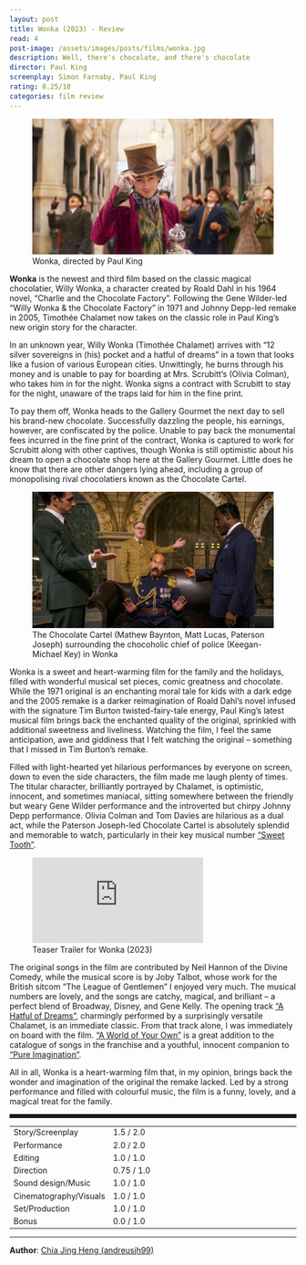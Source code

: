```yaml
---
layout: post
title: Wonka (2023) - Review
read: 4
post-image: /assets/images/posts/films/wonka.jpg
description: Well, there's chocolate, and there's chocolate
director: Paul King
screenplay: Simon Farnaby, Paul King
rating: 8.25/10
categories: film review
---
```


<figure class="film">
  <img src="/assets/images/posts/films/wonka.jpg" alt="Wonka movie still">
  <figcaption><i class="fa-solid fa-film"></i> Wonka, directed by Paul King</figcaption>
</figure>

**Wonka** is the newest and third film based on the classic magical chocolatier, Willy Wonka, a character created by Roald Dahl in his 1964 novel, “Charlie and the Chocolate Factory”. Following the Gene Wilder-led “Willy Wonka & the Chocolate Factory” in 1971 and Johnny Depp-led remake in 2005, Timothée Chalamet now takes on the classic role in Paul King’s new origin story for the character. 

In an unknown year, Willy Wonka (Timothée Chalamet) arrives with “12 silver sovereigns in (his) pocket and a hatful of dreams” in a town that looks like a fusion of various European cities. Unwittingly, he burns through his money and is unable to pay for boarding at Mrs. Scrubitt’s (Olivia Colman), who takes him in for the night. Wonka signs a contract with Scrubitt to stay for the night, unaware of the traps laid for him in the fine print. 

To pay them off, Wonka heads to the Gallery Gourmet the next day to sell his brand-new chocolate. Successfully dazzling the people, his earnings, however, are confiscated by the police. Unable to pay back the monumental fees incurred in the fine print of the contract, Wonka is captured to work for Scrubitt along with other captives, though Wonka is still optimistic about his dream to open a chocolate shop here at the Gallery Gourmet. Little does he know that there are other dangers lying ahead, including a group of monopolising rival chocolatiers known as the Chocolate Cartel.

<figure class="film">
  <img src="/assets/images/posts/films/wonka_2.jpg" alt="Wonka movie still">
  <figcaption><i class="fa-solid fa-film"></i> The Chocolate Cartel (Mathew Baynton, Matt Lucas, Paterson Joseph) surrounding the chocoholic chief of police (Keegan-Michael Key) in Wonka</figcaption>
</figure>

Wonka is a sweet and heart-warming film for the family and the holidays, filled with wonderful musical set pieces, comic greatness and chocolate. While the 1971 original is an enchanting moral tale for kids with a dark edge and the 2005 remake is a darker reimagination of Roald Dahl’s novel infused with the signature Tim Burton twisted-fairy-tale energy, Paul King’s latest musical film brings back the enchanted quality of the original, sprinkled with additional sweetness and liveliness. Watching the film, I feel the same anticipation, awe and giddiness that I felt watching the original – something that I missed in Tim Burton’s remake. 

Filled with light-hearted yet hilarious performances by everyone on screen, down to even the side characters, the film made me laugh plenty of times. The titular character, brilliantly portrayed by Chalamet, is optimistic, innocent, and sometimes maniacal, sitting somewhere between the friendly but weary Gene Wilder performance and the introverted but chirpy Johnny Depp performance. Olivia Colman and Tom Davies are hilarious as a dual act, while the Paterson Joseph-led Chocolate Cartel is absolutely splendid and memorable to watch, particularly in their key musical number <a href="https://open.spotify.com/track/5a1aZ8imxtifdzQPftBTma?si=7620649b84dd4cf4" target="_blank">“Sweet Tooth”</a>.

<div class="film-trailer">
<figure>
  <iframe src="https://www.youtube.com/embed/otNh9bTjXWg" title="YouTube video player" frameborder="0" allow="accelerometer; autoplay; clipboard-write; encrypted-media; gyroscope; picture-in-picture; web-share" allowfullscreen></iframe>
  <figcaption><i class="fa-brands fa-youtube"></i> Teaser Trailer for Wonka (2023)</figcaption>
</figure>
</div>

The original songs in the film are contributed by Neil Hannon of the Divine Comedy, while the musical score is by Joby Talbot, whose work for the British sitcom “The League of Gentlemen” I enjoyed very much. The musical numbers are lovely, and the songs are catchy, magical, and brilliant – a perfect blend of Broadway, Disney, and Gene Kelly. The opening track <a href="https://open.spotify.com/track/0FILw3ZbdxQFxR0ci91ONt?si=a553e565c6f84bcf" target="_blank">“A Hatful of Dreams”</a>, charmingly performed by a surprisingly versatile Chalamet, is an immediate classic. From that track alone, I was immediately on board with the film. <a href="https://open.spotify.com/track/1ZfYtdc9FXkRmVXyNXxjoy?si=a2d66e809e7e45ac" target="_blank">“A World of Your Own”</a> is a great addition to the catalogue of songs in the franchise and a youthful, innocent companion to <a href="https://open.spotify.com/track/4f4HLo6L9CJNhD4mEYxrCL?si=2cab6528dce640b1" target="_blank">“Pure Imagination”</a>.

All in all, Wonka is a heart-warming film that, in my opinion, brings back the wonder and imagination of the original the remake lacked. Led by a strong performance and filled with colourful music, the film is a funny, lovely, and a magical treat for the family.

<hr style="border-style: dashed">

<table class="table table-sm table-striped table-hover">
  <colgroup>
    <col style="width: 30%;">
    <col style="width: 70%;">
  </colgroup>

  <tbody>
    <tr>
      <td>Story/Screenplay</td>
      <td>1.5 / 2.0</td>
    </tr>
    <tr>
      <td>Performance</td>
      <td>2.0 / 2.0</td>
    </tr>
    <tr>
      <td>Editing</td>
      <td>1.0 / 1.0</td>
    </tr>
    <tr>
      <td>Direction</td>
      <td>0.75 / 1.0</td>
    </tr>
    <tr>
      <td>Sound design/Music</td>
      <td>1.0 / 1.0</td>
    </tr>
    <tr>
      <td>Cinematography/Visuals</td>
      <td>1.0 / 1.0</td>
    </tr>
    <tr>
      <td>Set/Production</td>
      <td>1.0 / 1.0</td>
    </tr>
    <tr>
      <td>Bonus</td>
      <td>0.0 / 1.0</td>
    </tr>
  </tbody>
</table>

---

**Author**: <a href="https://github.com/andreusjh99" target="_blank">Chia Jing Heng (andreusjh99)</a>